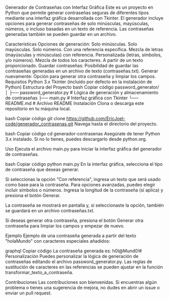 Generador de Contraseñas con Interfaz Gráfica
Este es un proyecto en Python que permite generar contraseñas seguras de diferentes tipos mediante una interfaz gráfica desarrollada con Tkinter. El generador incluye opciones para generar contraseñas de solo minúsculas, mayúsculas, números, o incluso basadas en un texto de referencia. Las contraseñas generadas también se pueden guardar en un archivo.

Características
Opciones de generación:
Solo minúsculas.
Solo mayúsculas.
Solo números.
Con una referencia específica.
Mezcla de letras (mayúsculas y minúsculas) con referencia.
Personalizada (letras, símbolos, y/o números).
Mezcla de todos los caracteres.
A partir de un texto proporcionado.
Guardar contraseñas: Posibilidad de guardar las contraseñas generadas en un archivo de texto (contraseñas.txt).
Generar nuevamente: Opción para generar otra contraseña y limpiar los campos.
Requisitos
Python 3.x
Tkinter (incluido por defecto en la instalación de Python)
Estructura del Proyecto
bash
Copiar código
password_generator/  
│
├── password_generator.py   # Lógica de generación y almacenamiento de contraseñas
├── main.py                 # Interfaz gráfica con Tkinter
└── README.md               # Archivo README
Instalación
Clona o descarga este repositorio en tu máquina local.

bash
Copiar código
git clone https://github.com/EricJoel-code/generador_contrasenas.git
Navega hasta el directorio del proyecto.

bash
Copiar código
cd generador-contrasenas
Asegúrate de tener Python 3.x instalado. Si no lo tienes, puedes descargarlo desde python.org.

Uso
Ejecuta el archivo main.py para iniciar la interfaz gráfica del generador de contraseñas.

bash
Copiar código
python main.py
En la interfaz gráfica, selecciona el tipo de contraseña que deseas generar.

Si seleccionas la opción "Con referencia", ingresa un texto que será usado como base para la contraseña.
Para opciones avanzadas, puedes elegir incluir símbolos o números.
Ingresa la longitud de la contraseña (si aplica) y presiona el botón Generar.

La contraseña se mostrará en pantalla y, si seleccionaste la opción, también se guardará en un archivo contraseñas.txt.

Si deseas generar otra contraseña, presiona el botón Generar otra contraseña para limpiar los campos y empezar de nuevo.

Ejemplo
Ejemplo de una contraseña generada a partir del texto "holaMundo" con caracteres especiales añadidos:

graphql
Copiar código
La contraseña generada es: h0l@Mund0!#
Personalización
Puedes personalizar la lógica de generación de contraseñas editando el archivo password_generator.py. Las reglas de sustitución de caracteres en las referencias se pueden ajustar en la función transformar_texto_a_contraseña.

Contribuciones
Las contribuciones son bienvenidas. Si encuentras algún problema o tienes una sugerencia de mejora, no dudes en abrir un issue o enviar un pull request.